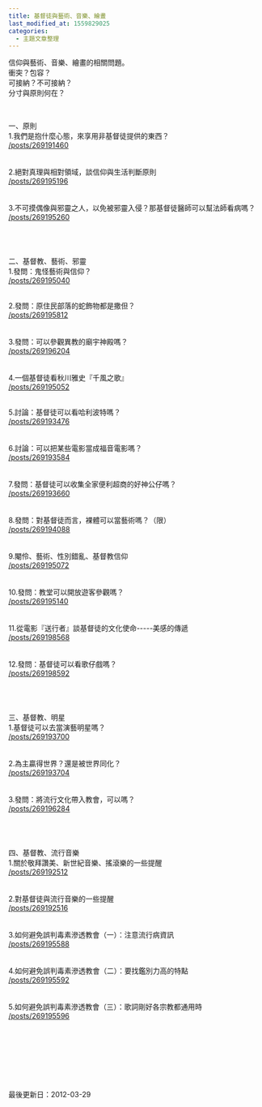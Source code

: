 ```yaml
---
title: 基督徒與藝術、音樂、繪畫
last_modified_at: 1559829025
categories:
  - 主題文章整理
---
```


<p>信仰與藝術、音樂、繪畫的相關問題。<br>
衝突？包容？<br>
可接納？不可接納？<br>
分寸與原則何在？</p>

<p>&nbsp;</p>

<p><!--more-->一、原則<br>
1.我們是抱什麼心態，來享用非基督徒提供的東西？<br>
<a href="/posts/269191460">/posts/269191460</a><br>
<br>
<br>
2.絕對真理與相對領域，談信仰與生活判斷原則<br>
<a href="/posts/269195196">/posts/269195196</a><br>
<br>
<br>
3.不可摸偶像與邪靈之人，以免被邪靈入侵？那基督徒醫師可以幫法師看病嗎？<br>
<a href="/posts/269195260">/posts/269195260</a><br>
<br>
<br>
<br>
<br>
二、基督教、藝術、邪靈<br>
1.發問：鬼怪藝術與信仰？<br>
<a href="/posts/269195040">/posts/269195040</a><br>
&nbsp;</p>

<p>2.發問：原住民部落的蛇飾物都是撒但？<br>
<a href="/posts/269195812">/posts/269195812</a><br>
<br>
<br>
3.發問：可以參觀異教的廟宇神殿嗎？<br>
<a href="/posts/269196204">/posts/269196204</a><br>
<br>
<br>
4.一個基督徒看秋川雅史『千風之歌』<br>
<a href="/posts/269195052">/posts/269195052</a><br>
&nbsp;</p>

<p>5.討論：基督徒可以看哈利波特嗎？<br>
<a href="/posts/269193476">/posts/269193476</a><br>
<br>
<br>
6.討論：可以把某些電影當成福音電影嗎？<br>
<a href="/posts/269193584">/posts/269193584</a><br>
<br>
<br>
7.發問：基督徒可以收集全家便利超商的好神公仔嗎？<br>
<a href="/posts/269193660">/posts/269193660</a><br>
<br>
<br>
8.發問：對基督徒而言，裸體可以當藝術嗎？（限）<br>
<a href="/posts/269194088">/posts/269194088</a><br>
<br>
<br>
9.閹伶、藝術、性別錯亂、基督教信仰<br>
<a href="/posts/269195072">/posts/269195072</a><br>
<br>
<br>
10.發問：教堂可以開放遊客參觀嗎？<br>
<a href="/posts/269195140">/posts/269195140</a><br>
<br>
<br>
11.從電影『送行者』談基督徒的文化使命-----美感的傳遞<br>
<a href="/posts/269198568">/posts/269198568</a><br>
<br>
<br>
12.發問：基督徒可以看歌仔戲嗎？<br>
<a href="/posts/269198592">/posts/269198592</a><br>
<br>
<br>
<br>
<br>
三、基督教、明星<br>
1.基督徒可以去當演藝明星嗎？<br>
<a href="/posts/269193700">/posts/269193700</a><br>
<br>
<br>
2.為主贏得世界？還是被世界同化？<br>
<a href="/posts/269193704">/posts/269193704</a><br>
<br>
<br>
3.發問：將流行文化帶入教會，可以嗎？<br>
<a href="/posts/269196284">/posts/269196284</a><br>
<br>
<br>
<br>
<br>
四、基督教、流行音樂<br>
1.關於敬拜讚美、新世紀音樂、搖滾樂的一些提醒<br>
<a href="/posts/269192512">/posts/269192512</a><br>
<br>
<br>
2.對基督徒與流行音樂的一些提醒<br>
<a href="/posts/269192516">/posts/269192516</a><br>
<br>
<br>
3.如何避免誤判毒素滲透教會（一）：注意流行病資訊<br>
<a href="/posts/269195588">/posts/269195588</a><br>
<br>
<br>
4.如何避免誤判毒素滲透教會（二）：要找鑑別力高的特點<br>
<a href="/posts/269195592">/posts/269195592</a><br>
<br>
<br>
5.如何避免誤判毒素滲透教會（三）：歌詞剛好各宗教都通用時<br>
<a href="/posts/269195596">/posts/269195596</a><br>
<br>
<br>
<br>
<br>
<br>
<br>
<br>
<br>
最後更新日：2012-03-29</p>

